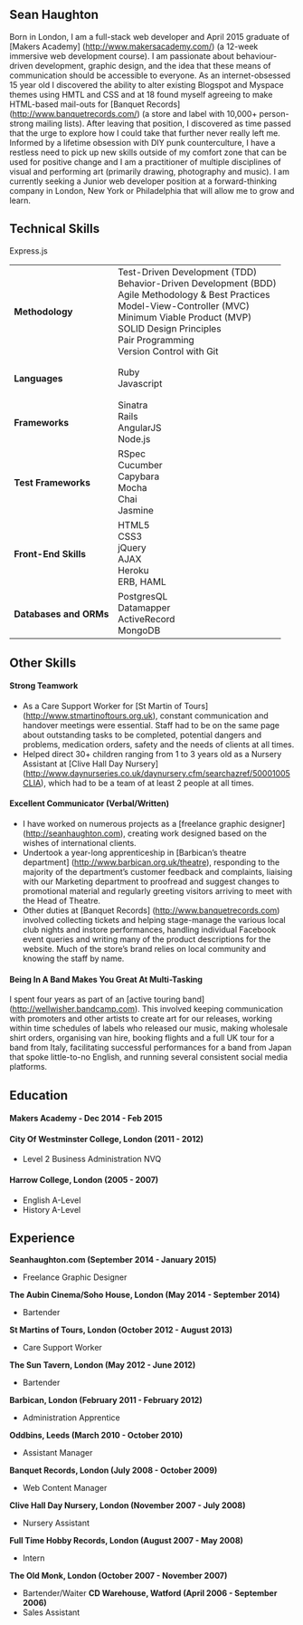 ## Sean Haughton
Born in London, I am a full-stack web developer and April 2015 graduate of [Makers Academy] (http://www.makersacademy.com/) (a 12-week immersive web development course). I am passionate about behaviour-driven development, graphic design, and the idea that these means of communication should be accessible to everyone. As an internet-obsessed 15 year old I discovered the ability to alter existing Blogspot and Myspace themes using HMTL and CSS and at 18 found myself agreeing to make HTML-based mail-outs for [Banquet Records] (http://www.banquetrecords.com/) (a store and label with 10,000+ person-strong mailing lists). After leaving that position, I discovered as time passed that the urge to explore how I could take that further never really left me.
Informed by a lifetime obsession with DIY punk counterculture, I have a restless need to pick up new skills outside of my comfort zone that can be used for positive change and I am a practitioner of multiple disciplines of visual and performing art (primarily drawing, photography and music). I am currently seeking a Junior web developer position at a forward-thinking company in London, New York or Philadelphia that will allow me to grow and learn.

## Technical Skills
<table>
  <tr>
    <td>
    <h4>Methodology</h4>
    </td>
    <td>
    Test-Driven Development (TDD)
    <br>Behavior-Driven Development (BDD)
    <br>Agile Methodology & Best Practices
    <br>Model-View-Controller (MVC)
    <br>Minimum Viable Product (MVP)
    <br>SOLID Design Principles
    <br>Pair Programming
    <br>Version Control with Git
    </td>
  </tr>
  <tr>
    <td><h4>Languages</h4></td>
    <td>
      Ruby
      <br>Javascript
    </td>
  </tr>
  <tr>
    <td><h4>Frameworks</h4></td>
    <td>
      Sinatra
      <br>Rails
      <br>AngularJS
      <br>Node.js
    </td>Express.js
  </tr>
  <tr>
    <td><h4>Test Frameworks</h4></td>
    <td>
      RSpec
      <br>Cucumber
      <br>Capybara
      <br>Mocha
      <br>Chai
      <br>Jasmine
    </td>
  </tr>
  <tr>
    <td><h4>Front-End Skills</h4></td>
    <td>
      HTML5
      <br>CSS3
      <br>jQuery
      <br>AJAX
      <br>Heroku
      <br>ERB, HAML
    </td>
  </tr>
   <tr>
    <td><h4>Databases and ORMs</h4></td>
    <td>
      PostgresQL
      <br>Datamapper
      <br>ActiveRecord
      <br>MongoDB
    </td>
  </tr>
</table>

## Other Skills
#### Strong Teamwork
* As a Care Support Worker for [St Martin of Tours] (http://www.stmartinoftours.org.uk), constant communication and handover meetings were essential. Staff had to be on the same page about outstanding tasks to be completed, potential dangers and problems, medication orders, safety and the needs of clients at all times.
* Helped direct 30+ children ranging from 1 to 3 years old as a Nursery Assistant at [Clive Hall Day Nursery] (http://www.daynurseries.co.uk/daynursery.cfm/searchazref/50001005CLIA), which had to be a team of at least 2 people at all times.

#### Excellent Communicator (Verbal/Written)
* I have worked on numerous projects as a [freelance graphic designer] (http://seanhaughton.com), creating work designed based on the wishes of international clients.
* Undertook a year-long apprenticeship in [Barbican’s theatre department] (http://www.barbican.org.uk/theatre), responding to the majority of the department’s customer feedback and complaints, liaising with our Marketing department to proofread and suggest changes to promotional material and regularly greeting visitors arriving to meet with the Head of Theatre.
* Other duties at [Banquet Records] (http://www.banquetrecords.com) involved collecting tickets and helping stage-manage the various local club nights and instore performances, handling individual Facebook event queries and writing many of the product descriptions for the website. Much of the store’s brand relies on local community and knowing the staff by name.

#### Being In A Band Makes You Great At Multi-Tasking
I spent four years as part of an [active touring band] (http://wellwisher.bandcamp.com). This involved keeping communication with promoters and other artists to create art for our releases, working within time schedules of labels who released our music, making wholesale shirt orders, organising van hire, booking flights and a full UK tour for a band from Italy, facilitating successful performances for a band from Japan that spoke little-to-no English, and running several consistent social media platforms. 

## Education

#### Makers Academy - Dec 2014 - Feb 2015

#### City Of Westminster College, London (2011 - 2012)
* Level 2 Business Administration NVQ

#### Harrow College, London (2005 - 2007)
* English A-Level
* History A-Level

## Experience
**Seanhaughton.com (September 2014 - January 2015)**
* Freelance Graphic Designer

**The Aubin Cinema/Soho House, London (May 2014 - September 2014)**
* Bartender

**St Martins of Tours, London (October 2012 - August 2013)**
* Care Support Worker

**The Sun Tavern, London (May 2012 - June 2012)**
* Bartender

**Barbican, London (February 2011 - February 2012)**
* Administration Apprentice

**Oddbins, Leeds (March 2010 - October 2010)**
* Assistant Manager

**Banquet Records, London (July 2008 - October 2009)**
* Web Content Manager

**Clive Hall Day Nursery, London (November 2007 - July 2008)** 
* Nursery Assistant

**Full Time Hobby Records, London (August 2007 - May 2008)** 
* Intern

**The Old Monk, London (October 2007 - November 2007)**
* Bartender/Waiter
**CD Warehouse, Watford (April 2006 -  September 2006)**
* Sales Assistant